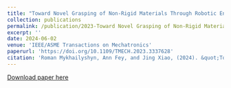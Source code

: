 ```yaml
---
title: "Toward Novel Grasping of Non-Rigid Materials Through Robotic End-Effector Reorientation"
collection: publications
permalink: /publication/2023-Toward Novel Grasping of Non-Rigid Materials Through Robotic End-Effector Reorientation
excerpt: ''
date: 2024-06-02
venue: 'IEEE/ASME Transactions on Mechatronics'
paperurl: 'https://doi.org/10.1109/TMECH.2023.3337628'
citation: 'Roman Mykhailyshyn, Ann Fey, and Jing Xiao, (2024). &quot;Toward Novel Grasping of Non-Rigid Materials Through Robotic End-Effector Reorientation.&quot; <i>IEEE/ASME Transactions on Mechatronics</i>. -(-), -. https://doi.org/10.1109/TMECH.2023.3337628.'
---
```

[Download paper here](https://doi.org/10.1109/TMECH.2023.3337628)

